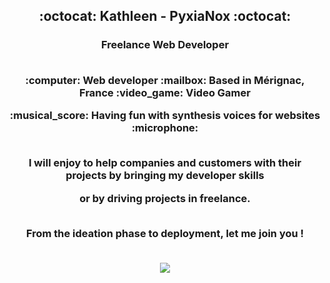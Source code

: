 <h2 align="center">:octocat: Kathleen - PyxiaNox :octocat:
<h3 align="center">Freelance Web Developer


<p align="center"><br><strong>:computer: Web developer :mailbox: Based in Mérignac, France :video_game: Video Gamer</strong>
<p align="center"><strong>:musical_score: Having fun with synthesis voices for websites :microphone:</strong>

<p align="center"><br>I will enjoy to help companies and customers with their projects by bringing my developer skills
<p align="center">or by driving projects in freelance.
  
<p align="center"><br>From the ideation phase to deployment, <strong>let me join you</strong> !

<p align="center"><br>
  <img src="https://www.gifimili.com/gif/2018/02/zelda-bateau-pixel-art.gif"/>
</p>




<!--
**PyxiaNox/PyxiaNox** is a ✨ _special_ ✨ repository because its `README.md` (this file) appears on your GitHub profile.

Here are some ideas to get you started:

- 🔭 I’m currently working on ...
- 🌱 I’m currently learning ...
- 👯 I’m looking to collaborate on ...
- 🤔 I’m looking for help with ...
- 💬 Ask me about ...
- 📫 How to reach me: ...
- 😄 Pronouns: ...
- ⚡ Fun fact: ...
-->
